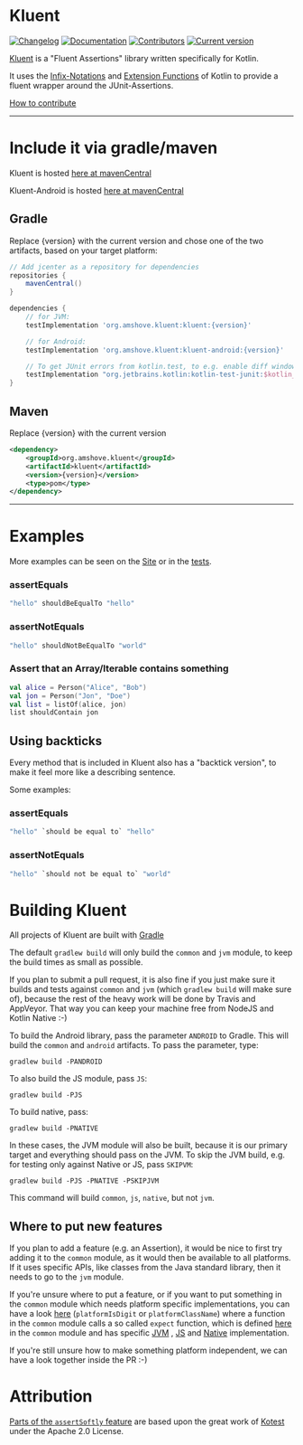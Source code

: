# Kluent

[![Changelog](https://img.shields.io/badge/docs-changelog-blue.svg)](https://github.com/MarkusAmshove/Kluent/releases)
[![Documentation](https://img.shields.io/badge/docs-documentation-blue.svg)](https://markusamshove.github.io/Kluent/)
[![Contributors](https://img.shields.io/badge/docs-contributors-blue.svg)](https://github.com/MarkusAmshove/Kluent/blob/master/AUTHORS.md)
[![Current version](https://img.shields.io/maven-central/v/org.amshove.kluent/kluent?style=flat-square)](https://mvnrepository.com/artifact/org.amshove.kluent)

[Kluent](https://markusamshove.github.io/Kluent/) is a "Fluent Assertions" library written specifically for Kotlin.

It uses the [Infix-Notations](https://kotlinlang.org/docs/reference/functions.html#infix-notation "Infix-Notation")
and [Extension Functions](https://kotlinlang.org/docs/reference/extensions.html#extension-functions "Extension Functions")
of Kotlin to provide a fluent wrapper around the JUnit-Assertions.

[How to contribute](CONTRIBUTING.md)

----------

# Include it via gradle/maven

Kluent is hosted [here at mavenCentral](https://mvnrepository.com/artifact/org.amshove.kluent/kluent)

Kluent-Android is hosted [here at mavenCentral](https://mvnrepository.com/artifact/org.amshove.kluent/kluent-android)

## Gradle

Replace {version} with the current version and chose one of the two artifacts, based on your target platform:

```groovy
// Add jcenter as a repository for dependencies
repositories {
    mavenCentral()
}

dependencies {
    // for JVM:
    testImplementation 'org.amshove.kluent:kluent:{version}'

    // for Android:
    testImplementation 'org.amshove.kluent:kluent-android:{version}'

    // To get JUnit errors from kotlin.test, to e.g. enable diff windows in failure messages
    testImplementation "org.jetbrains.kotlin:kotlin-test-junit:$kotlin_version"
}
```

## Maven

Replace {version} with the current version

```xml
<dependency>
    <groupId>org.amshove.kluent</groupId>
    <artifactId>kluent</artifactId>
    <version>{version}</version>
    <type>pom</type>
</dependency>
```

----------

# Examples

More examples can be seen on the [Site](https://markusamshove.github.io/Kluent/) or in
the [tests](https://github.com/MarkusAmshove/Kluent/tree/master/src/test/kotlin/org/amshove/kluent/tests).

### assertEquals ##

```kotlin
"hello" shouldBeEqualTo "hello"
```

### assertNotEquals ##

```kotlin
"hello" shouldNotBeEqualTo "world"
```

### Assert that an Array/Iterable contains something ##

```kotlin
val alice = Person("Alice", "Bob")
val jon = Person("Jon", "Doe")
val list = listOf(alice, jon)
list shouldContain jon
```

## Using backticks

Every method that is included in Kluent also has a "backtick version", to make it feel more like a describing sentence.

Some examples:

### assertEquals ##

```kotlin
"hello" `should be equal to` "hello"
```

### assertNotEquals ##

```kotlin
"hello" `should not be equal to` "world"
```

# Building Kluent

All projects of Kluent are built with [Gradle](http://gradle.org/)

The default `gradlew build` will only build the `common` and `jvm` module, to keep the build times as small as possible.

If you plan to submit a pull request, it is also fine if you just make sure it builds and tests against `common`
and `jvm` (which `gradlew build` will make sure of), because the rest of the heavy work will be done by Travis and
AppVeyor. That way you can keep your machine free from NodeJS and Kotlin Native :-)

To build the Android library, pass the parameter `ANDROID` to Gradle. This will build the `common` and `android`
artifacts. To pass the parameter, type:

`gradlew build -PANDROID`

To also build the JS module, pass `JS`:

`gradlew build -PJS`

To build native, pass:

`gradlew build -PNATIVE`

In these cases, the JVM module will also be built, because it is our primary target and everything should pass on the
JVM. To skip the JVM build, e.g. for testing only against Native or JS, pass `SKIPVM`:

`gradlew build -PJS -PNATIVE -PSKIPJVM`

This command will build `common`, `js`, `native`, but not `jvm`.

## Where to put new features

If you plan to add a feature (e.g. an Assertion), it would be nice to first try adding it to the `common` module, as it
would then be available to all platforms. If it uses specific APIs, like classes from the Java standard library, then it
needs to go to the `jvm` module.

If you're unsure where to put a feature, or if you want to put something in the `common` module which needs platform
specific implementations, you can have a
look [here](https://github.com/MarkusAmshove/Kluent/blob/master/common/src/main/kotlin/org/amshove/kluent/Basic.kt) (`platformIsDigit`
or `platformClassName`)
where a function in the `common` module calls a so called `expect` function, which is
defined [here](https://github.com/MarkusAmshove/Kluent/blob/master/common/src/main/kotlin/org/amshove/kluent/internal/Platform.kt)
in the `common` module and has
specific [JVM](https://github.com/MarkusAmshove/Kluent/blob/master/jvm/src/main/kotlin/org/amshove/kluent/internal/Platform.kt)
,
[JS](https://github.com/MarkusAmshove/Kluent/blob/master/js/src/main/kotlin/org/amshove/kluent/internal/Platform.kt)
and [Native](https://github.com/MarkusAmshove/Kluent/blob/master/native/src/main/kotlin/org/amshove/kluent/internal/Platform.kt)
implementation.

If you're still unsure how to make something platform independent, we can have a look together inside the PR :-)

# Attribution

[Parts of the `assertSoftly` feature](https://github.com/MarkusAmshove/Kluent/pull/185#issuecomment-731777949) are based
upon the great work of [Kotest](https://github.com/kotest/kotest) under the Apache 2.0 License.
